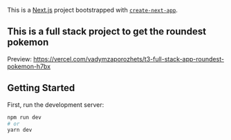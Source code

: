 This is a [Next.js](https://nextjs.org/) project bootstrapped with [`create-next-app`](https://github.com/vercel/next.js/tree/canary/packages/create-next-app).

## This is a full stack project to get the roundest pokemon

Preview: https://vercel.com/vadymzaporozhets/t3-full-stack-app-roundest-pokemon-h7bx

## Getting Started

First, run the development server:

```bash
npm run dev
# or
yarn dev
```

